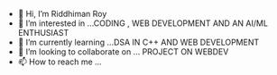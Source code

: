 - 👋 Hi, I’m Riddhiman Roy
- 👀 I’m interested in ...CODING , WEB DEVELOPMENT AND AN AI/ML ENTHUSIAST 
- 🌱 I’m currently learning ...DSA IN C++ AND WEB DEVELOPMENT 
- 💞️ I’m looking to collaborate on ... PROJECT ON WEBDEV
- 📫 How to reach me ...

<!---
RMR-ROX/RMR-ROX is a ✨ special ✨ repository because its `README.md` (this file) appears on your GitHub profile.
You can click the Preview link to take a look at your changes.
--->
